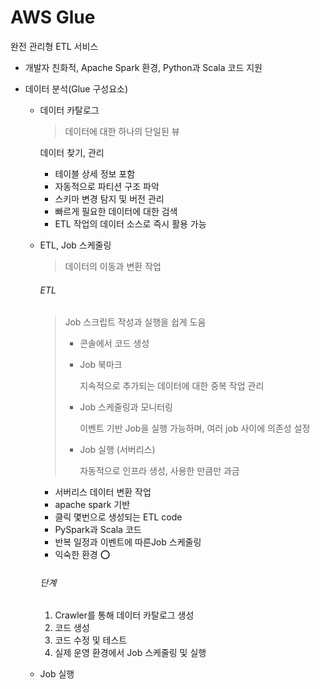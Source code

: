 # AWS Glue

완전 관리형 ETL 서비스

- 개발자 친화적, Apache Spark 환경, Python과 Scala 코드 지원

- 데이터 분석(Glue 구성요소)

  - 데이터 카탈로그

    > 데이터에 대한 하나의 단일된 뷰

    데이터 찾기, 관리

    - 테이블 상세 정보 포함
    - 자동적으로 파티션 구조 파악
    - 스키마 변경 탐지 및 버전 관리
    - 빠르게 필요한 데이터에 대한 검색
    - ETL 작업의 데이터 소스로 즉시 활용 가능

  - ETL, Job 스케줄링

    > 데이터의 이동과 변환 작업

    ###### ETL

    > Job 스크립트 작성과 실행을 쉽게 도움
    >
    > - 콘솔에서 코드 생성
    >
    > - Job 북마크
    >
    >   지속적으로 추가되는 데이터에 대한 중복 작업 관리
    >   
    > - Job 스케줄링과 모니터링
    >
    >   이벤트 기반 Job을 실행 가능하며, 여러 job 사이에 의존성 설정
    >
    > - Job 실행 (서버리스)
    >
    >   자동적으로 인프라 생성, 사용한 만큼만 과금

    - 서버리스 데이터 변환 작업
    - apache spark 기반
    - 클릭 몇번으로 생성되는 ETL code
    - PySpark과 Scala 코드
    - 반복 일정과 이벤트에 따른Job 스케줄링
    - 익숙한 환경 :o:

    ###### 단계

    1. Crawler를 통해 데이터 카탈로그 생성
    2. 코드 생성
    3. 코드 수정 및 테스트
    4. 실제 운영 환경에서 Job 스케줄링 및 실행

  - Job 실행